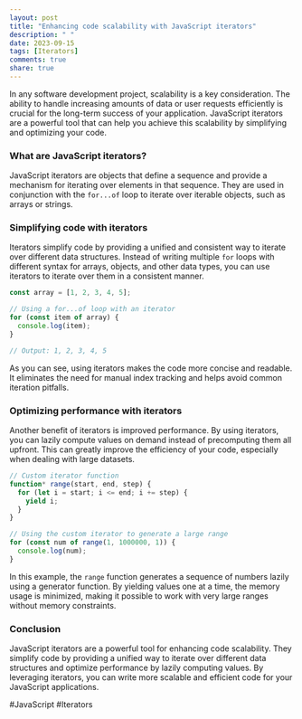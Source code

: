 ```yaml
---
layout: post
title: "Enhancing code scalability with JavaScript iterators"
description: " "
date: 2023-09-15
tags: [Iterators]
comments: true
share: true
---
```


In any software development project, scalability is a key consideration. The ability to handle increasing amounts of data or user requests efficiently is crucial for the long-term success of your application. JavaScript iterators are a powerful tool that can help you achieve this scalability by simplifying and optimizing your code.

### What are JavaScript iterators?

JavaScript iterators are objects that define a sequence and provide a mechanism for iterating over elements in that sequence. They are used in conjunction with the `for...of` loop to iterate over iterable objects, such as arrays or strings. 

### Simplifying code with iterators

Iterators simplify code by providing a unified and consistent way to iterate over different data structures. Instead of writing multiple `for` loops with different syntax for arrays, objects, and other data types, you can use iterators to iterate over them in a consistent manner.

```javascript
const array = [1, 2, 3, 4, 5];

// Using a for...of loop with an iterator
for (const item of array) {
  console.log(item);
}

// Output: 1, 2, 3, 4, 5
```

As you can see, using iterators makes the code more concise and readable. It eliminates the need for manual index tracking and helps avoid common iteration pitfalls.

### Optimizing performance with iterators

Another benefit of iterators is improved performance. By using iterators, you can lazily compute values on demand instead of precomputing them all upfront. This can greatly improve the efficiency of your code, especially when dealing with large datasets.

```javascript
// Custom iterator function
function* range(start, end, step) {
  for (let i = start; i <= end; i += step) {
    yield i;
  }
}

// Using the custom iterator to generate a large range
for (const num of range(1, 1000000, 1)) {
  console.log(num);
}
```

In this example, the `range` function generates a sequence of numbers lazily using a generator function. By yielding values one at a time, the memory usage is minimized, making it possible to work with very large ranges without memory constraints.

### Conclusion

JavaScript iterators are a powerful tool for enhancing code scalability. They simplify code by providing a unified way to iterate over different data structures and optimize performance by lazily computing values. By leveraging iterators, you can write more scalable and efficient code for your JavaScript applications.

#JavaScript #Iterators